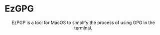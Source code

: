 # EzGPG
<div style="text-align: center;">
EzPGP is a tool for MacOS to simplify the process of using GPG in the terminal.
</div>
<br>
